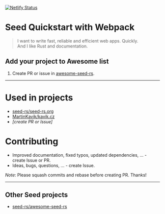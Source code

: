 [![Netlify Status](https://api.netlify.com/api/v1/badges/312253a6-9e89-48df-818a-c52d3a7bf43c/deploy-status)](https://app.netlify.com/sites/vigilant-murdock-d01517/deploys)

# Seed Quickstart with Webpack   

<!-- prettier-ignore -->
> I want to write fast, reliable and efficient web apps. Quickly.  \
And I like Rust and documentation.

## Add your project to Awesome list

1. Create PR or issue in [awesome-seed-rs](https://github.com/seed-rs/awesome-seed-rs).

---

# Used in projects

- [seed-rs/seed-rs.org](https://github.com/seed-rs/seed-rs.org)
- [MartinKavik/kavik.cz](https://github.com/MartinKavik/kavik.cz)
- _[create PR or Issue]_

# Contributing

- Improved documentation, fixed typos, updated dependencies, ... - create Issue or PR.
- Ideas, bugs, questions, ... - create Issue.

_Note_: Please squash commits and rebase before creating PR. Thanks!

---

## Other Seed projects

- [seed-rs/awesome-seed-rs](https://github.com/seed-rs/awesome-seed-rs)
